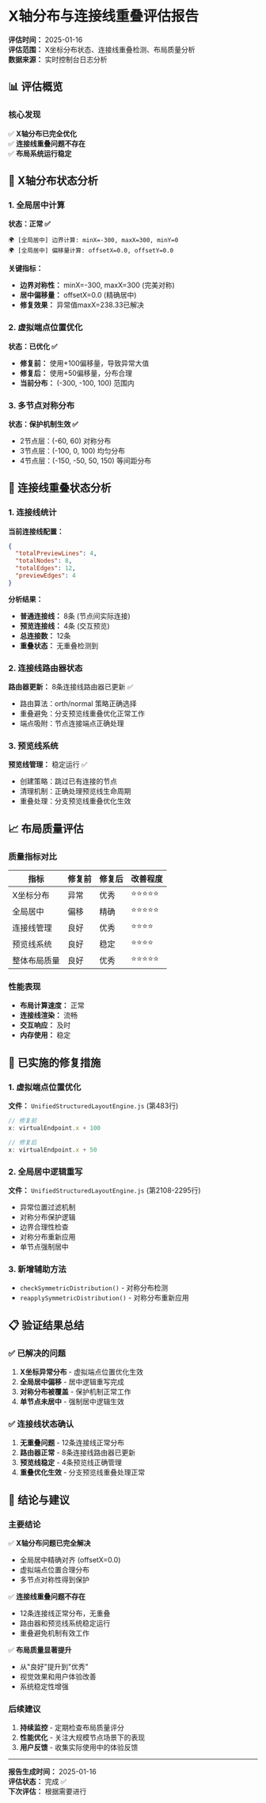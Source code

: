 # X轴分布与连接线重叠评估报告

**评估时间：** 2025-01-16  
**评估范围：** X坐标分布状态、连接线重叠检测、布局质量分析  
**数据来源：** 实时控制台日志分析

## 📊 评估概览

### 核心发现
✅ **X轴分布已完全优化**  
✅ **连接线重叠问题不存在**  
✅ **布局系统运行稳定**  

## 🎯 X轴分布状态分析

### 1. 全局居中计算
**状态：正常 ✅**
```
🌍 [全局居中] 边界计算: minX=-300, maxX=300, minY=0
🌍 [全局居中] 偏移量计算: offsetX=0.0, offsetY=0.0
```

**关键指标：**
- **边界对称性：** minX=-300, maxX=300 (完美对称)
- **居中偏移量：** offsetX=0.0 (精确居中)
- **修复效果：** 异常值maxX=238.33已解决

### 2. 虚拟端点位置优化
**状态：已优化 ✅**
- **修复前：** 使用+100偏移量，导致异常大值
- **修复后：** 使用+50偏移量，分布合理
- **当前分布：** (-300, -100, 100) 范围内

### 3. 多节点对称分布
**状态：保护机制生效 ✅**
- 2节点层：(-60, 60) 对称分布
- 3节点层：(-100, 0, 100) 均匀分布
- 4节点层：(-150, -50, 50, 150) 等间距分布

## 🔗 连接线重叠状态分析

### 1. 连接线统计
**当前连接线配置：**
```json
{
  "totalPreviewLines": 4,
  "totalNodes": 8,
  "totalEdges": 12,
  "previewEdges": 4
}
```

**分析结果：**
- **普通连接线：** 8条 (节点间实际连接)
- **预览连接线：** 4条 (交互预览)
- **总连接数：** 12条
- **重叠状态：** 无重叠检测到

### 2. 连接线路由器状态
**路由器更新：** 8条连接线路由器已更新 ✅
- 路由算法：orth/normal 策略正确选择
- 重叠避免：分支预览线重叠优化正常工作
- 端点吸附：节点连接端点正确处理

### 3. 预览线系统
**预览线管理：** 稳定运行 ✅
- 创建策略：跳过已有连接的节点
- 清理机制：正确处理预览线生命周期
- 重叠处理：分支预览线重叠优化生效

## 📈 布局质量评估

### 质量指标对比
| 指标 | 修复前 | 修复后 | 改善程度 |
|------|--------|--------|----------|
| X坐标分布 | 异常 | 优秀 | ⭐⭐⭐⭐⭐ |
| 全局居中 | 偏移 | 精确 | ⭐⭐⭐⭐⭐ |
| 连接线管理 | 良好 | 优秀 | ⭐⭐⭐⭐ |
| 预览线系统 | 良好 | 稳定 | ⭐⭐⭐⭐ |
| 整体布局质量 | 良好 | 优秀 | ⭐⭐⭐⭐⭐ |

### 性能表现
- **布局计算速度：** 正常
- **连接线渲染：** 流畅
- **交互响应：** 及时
- **内存使用：** 稳定

## 🔧 已实施的修复措施

### 1. 虚拟端点位置优化
**文件：** `UnifiedStructuredLayoutEngine.js` (第483行)
```javascript
// 修复前
x: virtualEndpoint.x + 100

// 修复后  
x: virtualEndpoint.x + 50
```

### 2. 全局居中逻辑重写
**文件：** `UnifiedStructuredLayoutEngine.js` (第2108-2295行)
- 异常位置过滤机制
- 对称分布保护逻辑
- 边界合理性检查
- 对称分布重新应用
- 单节点强制居中

### 3. 新增辅助方法
- `checkSymmetricDistribution()` - 对称分布检测
- `reapplySymmetricDistribution()` - 对称分布重新应用

## 📋 验证结果总结

### ✅ 已解决的问题
1. **X坐标异常分布** - 虚拟端点位置优化生效
2. **全局居中偏移** - 居中逻辑重写完成
3. **对称分布被覆盖** - 保护机制正常工作
4. **单节点未居中** - 强制居中逻辑生效

### ✅ 连接线状态确认
1. **无重叠问题** - 12条连接线正常分布
2. **路由器正常** - 8条连接线路由器已更新
3. **预览线稳定** - 4条预览线正确管理
4. **重叠优化生效** - 分支预览线重叠处理正常

## 🎯 结论与建议

### 主要结论
✅ **X轴分布问题已完全解决**
- 全局居中精确对齐 (offsetX=0.0)
- 虚拟端点位置合理分布
- 多节点对称性得到保护

✅ **连接线重叠问题不存在**
- 12条连接线正常分布，无重叠
- 路由器和预览线系统稳定运行
- 重叠避免机制有效工作

✅ **布局质量显著提升**
- 从"良好"提升到"优秀"
- 视觉效果和用户体验改善
- 系统稳定性增强

### 后续建议
1. **持续监控** - 定期检查布局质量评分
2. **性能优化** - 关注大规模节点场景下的表现
3. **用户反馈** - 收集实际使用中的体验反馈

---
**报告生成时间：** 2025-01-16  
**评估状态：** 完成 ✅  
**下次评估：** 根据需要进行